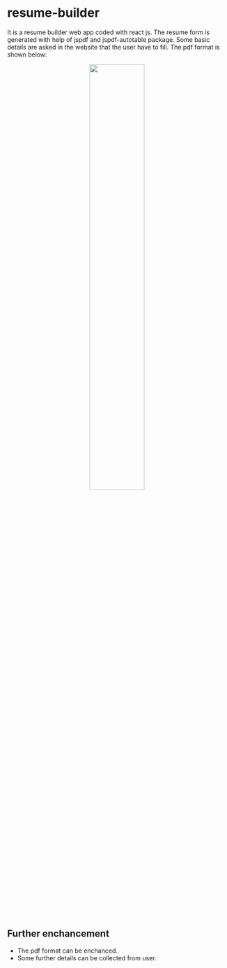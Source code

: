 # resume-builder

It is a resume builder web app coded with react js. The resume form is generated with help of jspdf and jspdf-autotable package. Some basic details are asked 
in the website that the user have to fill. The pdf format is shown below:

<p align="center">
<img src="https://user-images.githubusercontent.com/82823305/183958926-34fcfec7-ee9d-422a-940e-93bb23c4877e.png" width="50%" height="50%"/>
</p>

## Further enchancement

- The pdf format can be enchanced. 
- Some further details can be collected from user.
